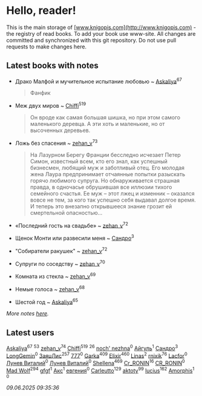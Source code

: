 # Hello, reader!
This is the main storage of [www.knigopis.com](http://www.knigopis.com) - the registry of read books.
To add your book use www-site. All changes are committed and synchronized with this git repository.
Do not use pull requests to make changes here.


## Latest books with notes
* Драко Малфой и мучительное испытание любовью ~ [Askaliya](users/326/326783541-vkontakte)<sup>67</sup>
    > Фанфик

* Меж двух миров ~ [Chiffi](users/105/105831994080785626680-google)<sup>519</sup>
    > Он вроде как самая большая шишка, но при этом самого маленького деревца. А эти хоть и маленькие, но от высоченных деревьев.

* Ложь без спасения ~ [zehan_v](users/174/174598622-vkontakte)<sup>73</sup>
    > На Лазурном Берегу Франции бесследно исчезает Петер Симон, известный всем, кто его знал, как успешный бизнесмен, любящий муж и заботливый отец. Его молодая жена Лаура предпринимает отчаянные попытки разыскать горячо любимого супруга. Но обнаруживается страшная правда, в одночасье обрушившая все иллюзии тихого семейного счастья. Ее муж – этот лжец и изменник – оказался вовсе не тем, за кого так успешно себя выдавал долгое время. И теперь это внезапно открывшееся знание грозит ей смертельной опасностью…

* «Последний гость на свадьбе» ~ [zehan_v](users/174/174598622-vkontakte)<sup>72</sup>

* Щенок Монти или развесили меня ~ [Сандро](users/108/108237148933511407715-google)<sup>3</sup>

* "Собиратели ракушек" ~ [zehan_v](users/174/174598622-vkontakte)<sup>72</sup>

* Супруги по соседству ~ [zehan_v](users/174/174598622-vkontakte)<sup>70</sup>

* Комната из стекла ~ [zehan_v](users/174/174598622-vkontakte)<sup>69</sup>

* Немые голоса ~ [zehan_v](users/174/174598622-vkontakte)<sup>68</sup>

* Шестой год ~ [Askaliya](users/326/326783541-vkontakte)<sup>65</sup>


_More notes [here](latest_books_with_notes.md)._


## Latest users
[Askaliya](users/326/326783541-vkontakte)<sup>67</sup> 
[](users/107/107756383717359753203-google)<sup>53</sup> 
[zehan_v](users/174/174598622-vkontakte)<sup>74</sup> 
[Chiffi](users/105/105831994080785626680-google)<sup>519</sup> 
[](users/105/105803270930838059244-google)<sup>26</sup> 
[noch' nezhna](users/114/114697375851244071129-google)<sup>0</sup> 
[Айгуль](users/110/110628523588337726163-google)<sup>1</sup> 
[Сандро](users/108/108237148933511407715-google)<sup>3</sup> 
[LongGemin](users/115/115529136518387382118-google)<sup>0</sup> 
[ЗаяцЛис](users/112/112388384595246311466-google)<sup>257</sup> 
[777](users/110/110447263603270793076-google)<sup>0</sup> 
[Garka](users/115/115753719718250012620-google)<sup>409</sup> 
[Elixir](users/115/115826717712507836033-google)<sup>460</sup> 
[Linas](users/111/111754056754751183886-google)<sup>2</sup> 
[rnixik](users/116/116191270391964650818-google)<sup>76</sup> 
[Lacfor](users/100/100034469369076891567-google)<sup>0</sup> 
[Лунев Виталий](users/d51/d51d3296763ca6fa-liveid)<sup>0</sup> 
[Лунев Виталий](users/105/105094667890867197709-google)<sup>0</sup> 
[Shellena](users/134/13413591548892934957-mailru)<sup>469</sup> 
[Cr_RONIN](users/112/112090473416384685204-google)<sup>16</sup> 
[CR_RONIN](users/117/117421856236745123056-google)<sup>0</sup> 
[Mad Wolf](users/947/94738840-vkontakte)<sup>294</sup> 
[gfgf](users/116/116019493327313578692-google)<sup>1</sup> 
[Акс](users/105/105584644059159770670-google)<sup>1</sup> 
[евгения](users/108/108327816194861875647-google)<sup>0</sup> 
[Carleutto](users/118/118270319028469737508-google)<sup>129</sup> 
[aktoty](users/115/115891840326495240870-google)<sup>99</sup> 
[lucius](users/113/113248293394986559131-google)<sup>162</sup> 
[Amorphis](users/111/111813311426128919318-google)<sup>1</sup> 
[](users/537/5373417-vkontakte)<sup>0</sup> 


_09.06.2025 09:35:36_
